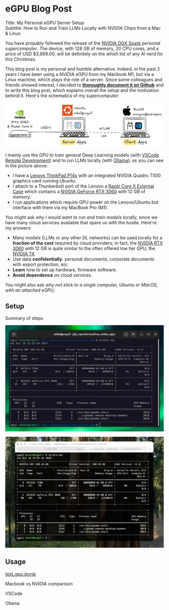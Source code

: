 # eGPU Blog Post

<!--
# Log in/out to Docker Hub
docker logout
docker login

# Pull the official image (first time)
docker pull excalidraw/excalidraw

# Start app
docker run --rm -dit --name excalidraw -p 5000:80 excalidraw/excalidraw:latest
# Open browser at http://localhost:5000

# Stop
docker stop excalidraw
docker rm excalidraw
docker ps
-->



Title: My Personal eGPU Server Setup  
Subtitle: How to Run and Train LLMs Locally with NVIDIA Chips from a Mac & Linux 

You have propably followed the release of the [NVIDIA DGX Spark](https://www.nvidia.com/en-us/products/workstations/dgx-spark/) *personal supercomputer*. The device, with 128 GB of memory, 20 CPU cores, and a price of USD $3,999.00, will be definitely on the whish list of any AI nerd for this Christmas.

This blog post is my personal and humble alternative. Indeed, in the past 2 years I have been using a NVIDIA eGPU from my Macbook M1, but via a Linux machine, which plays the role of a server. Since some colleagues and friends showed interest, I decided to [**thoroughly document it on Github**](https://github.com/mxagar/linux_nvidia_egpu) and to write this blog post, which explains overall the setup and the motivation behind it. Here's the schematics of my *supercomputer*:

![eGPU Linux & Mac Setup](./assets/egpu_linux.png)

I mainly use the GPU to train general Deep Learning models (with [VSCode Remote Development](https://code.visualstudio.com/docs/remote/ssh)) and to run LLMs locally (with [Ollama](https://ollama.com/)); as you can see in the picture above:

- I have a [Lenovo ThinkPad P14s](https://www.lenovo.com/gb/en/p/laptops/thinkpad/thinkpadp/p14s-amd-g1/22wsp144sa1) with an integrated NVIDIA Quadro T500 graphics card running Ubuntu.
- I attach to a Thunberbolt port of the Lenovo a [Razer Core X External Case](https://www.razer.com/mena-en/gaming-laptops/razer-core-x) which contains a [NVIDIA GeForce RTX 3060](https://www.gigabyte.com/Graphics-Card/GV-N3060GAMING-OC-12GD-rev-20) with 12 GB of memory.
- I run applications which require GPU power on the Lenovo/Ubuntu but interface with them via my MacBook Pro (M1).

You might ask *why I would want to run and train models locally*, since we have many cloud services available that spare us with the hustle. Here're my answers:

- Many models (LLMs or any other DL networks) can be used locally for a **fraction of the cost** required by cloud providers; in fact, the [NVIDIA RTX 3060](https://www.nvidia.com/en-us/geforce/graphics-cards/30-series/rtx-3060-3060ti/) with 12 GB is quite similar to the often offered low tier GPU, the [NVIDIA T4](https://www.nvidia.com/en-us/data-center/tesla-t4/).
- <elaborate> Use data **confidentially**: personal documents, corporate documents with export protection, etc. </elaborate>
- <elaborate> **Learn** how to set up hardware, firmware software. </elaborate>
- <elaborate> **Avoid dependence** on cloud services. </elaborate>

You might also ask *why not stick to a single computer, Ubuntu or MacOS, with an attached eGPU*; 

## Setup

Summary of steps

![Ubuntu NVIDIA SMI](./assets/ubuntu_nvidia_smi.png)

![MacOS NVIDIA SMI](./assets/mac_nvidia_smi.png)

## Usage

[test_gpu.ipynb](https://github.com/mxagar/linux_nvidia_egpu/blob/main/test_gpu.ipynb)

Macbook vs NVIDIA comparison

VSCode

Ollama


